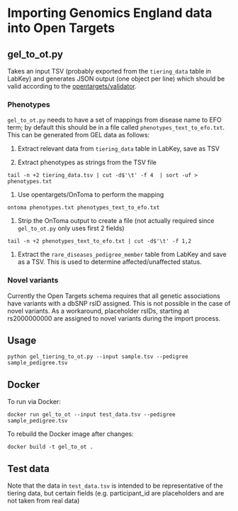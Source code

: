 # Importing Genomics England data into Open Targets

## gel_to_ot.py

Takes an input TSV (probably exported from the `tiering_data` table in LabKey) and generates JSON output (one object per line) which should be valid according to the [opentargets/validator](https://github.com/opentargets/validator).

### Phenotypes

`gel_to_ot.py` needs to have a set of mappings from disease name to EFO term; by default this should be in a file called `phenotypes_text_to_efo.txt`. This can be generated from GEL data as follows:

1. Extract relevant data from `tiering_data` table in LabKey, save as TSV

1. Extract phenotypes as strings from the TSV file

`tail -n +2 tiering_data.tsv | cut -d$'\t' -f 4  | sort -uf > phenotypes.txt`

1. Use opentargets/OnToma to perform the mapping

`ontoma phenotypes.txt phenotypes_text_to_efo.txt`  

1. Strip the OnToma output to create a file (not actually required since `gel_to_ot.py` only uses first 2 fields)

`tail -n +2 phenotypes_text_to_efo.txt | cut -d$'\t' -f 1,2`

1. Extract the `rare_diseases_pedigree_member` table from LabKey and save as a TSV. This is used to determine affected/unaffected status.

### Novel variants

Currently the Open Targets schema requires that all genetic associations have variants with a dbSNP rsID assigned. This is not possible in the case of novel variants. As a workaround, placeholder rsIDs, starting at rs2000000000 are assigned to novel variants during the import process.

## Usage

`python gel_tiering_to_ot.py --input sample.tsv --pedigree sample_pedigree.tsv`

## Docker

To run via Docker:

`docker run gel_to_ot --input test_data.tsv --pedigree sample_pedigree.tsv`

To rebuild the Docker image after changes:

`docker build -t gel_to_ot .`

## Test data

Note that the data in `test_data.tsv` is intended to be representative of the tiering data, but certain fields (e.g. participant_id are placeholders and are not taken from real data)
